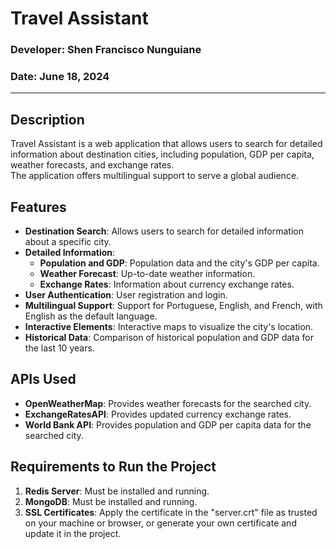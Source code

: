 # Travel Assistant


### Developer: Shen Francisco Nunguiane
### Date: June 18, 2024

---

## Description

Travel Assistant is a web application that allows users to search for detailed information about destination cities, including population, GDP per capita, weather forecasts, and exchange rates.  
The application offers multilingual support to serve a global audience.

## Features

- **Destination Search**: Allows users to search for detailed information about a specific city.  
- **Detailed Information**:  
  - **Population and GDP**: Population data and the city's GDP per capita.  
  - **Weather Forecast**: Up-to-date weather information.  
  - **Exchange Rates**: Information about currency exchange rates.  
- **User Authentication**: User registration and login.  
- **Multilingual Support**: Support for Portuguese, English, and French, with English as the default language.  
- **Interactive Elements**: Interactive maps to visualize the city's location.  
- **Historical Data**: Comparison of historical population and GDP data for the last 10 years.

## APIs Used

- **OpenWeatherMap**: Provides weather forecasts for the searched city.  
- **ExchangeRatesAPI**: Provides updated currency exchange rates.  
- **World Bank API**: Provides population and GDP per capita data for the searched city.

## Requirements to Run the Project

1. **Redis Server**: Must be installed and running.  
2. **MongoDB**: Must be installed and running.  
3. **SSL Certificates**: Apply the certificate in the "server.crt" file as trusted on your machine or browser, or generate your own certificate and update it in the project.

